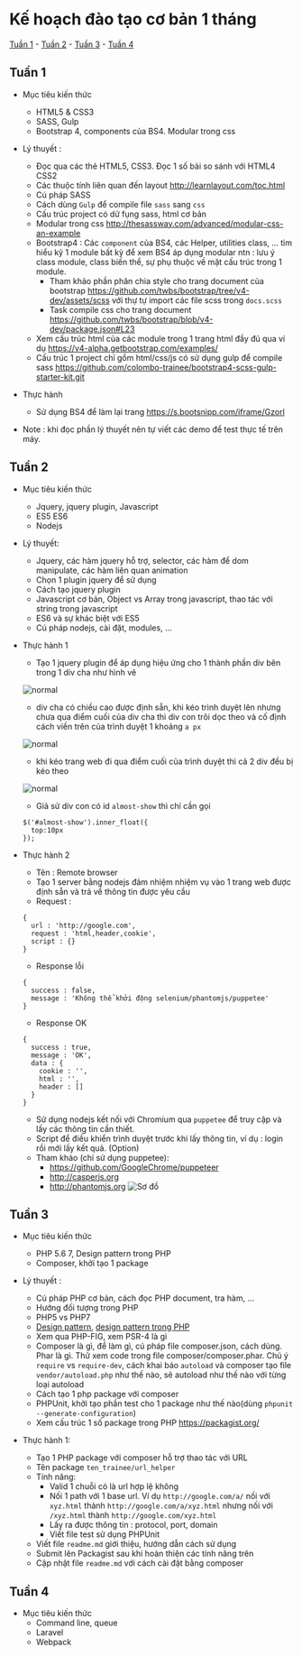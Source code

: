 # Kế hoạch đào tạo cơ bản 1 tháng

[Tuần 1](#tuần-1) - [Tuần 2](#tuần-2) - [Tuần 3](#tuần-3) - [Tuần 4](#tuần-4)

## Tuần 1
- Mục tiêu kiến thức
  - HTML5 & CSS3
  - SASS, Gulp
  - Bootstrap 4, components của BS4. Modular trong css

- Lý thuyết : 
  - Đọc qua các thẻ HTML5, CSS3. Đọc 1 số bài so sánh với HTML4 CSS2
  - Các thuộc tính liên quan đến layout http://learnlayout.com/toc.html
  - Cú pháp SASS
  - Cách dùng `Gulp` để compile file `sass` sang `css`
  - Cấu trúc project có dử fụng sass, html cơ bản
  - Modular trong css http://thesassway.com/advanced/modular-css-an-example
  - Bootstrap4 : Các `component` của BS4, các Helper, utilities class, ... tìm hiểu kỹ 1 module bất kỳ để xem BS4 áp dụng modular ntn : lưu ý class module, class biến thể, sự phụ thuộc về mặt cấu trúc trong 1 module. 
    - Tham khảo phần phân chia style cho trang document của bootstrap https://github.com/twbs/bootstrap/tree/v4-dev/assets/scss với thự tự import các file scss trong `docs.scss`
    - Task compile css cho trang document https://github.com/twbs/bootstrap/blob/v4-dev/package.json#L23
  - Xem cấu trúc html của các module trong 1 trang html đầy đủ qua ví dụ https://v4-alpha.getbootstrap.com/examples/
  - Cấu trúc 1 project chỉ gồm html/css/js có sử dụng gulp để compile sass https://github.com/colombo-trainee/bootstrap4-scss-gulp-starter-kit.git

- Thực hành
  - Sử dụng BS4 để làm lại trang https://s.bootsnipp.com/iframe/Gzorl

- Note : khi đọc phần lý thuyết nên tự viết các demo để test thực tế trên máy.

## Tuần 2
- Mục tiêu kiến thức
  - Jquery, jquery plugin, Javascript
  - ES5 ES6
  - Nodejs

- Lý thuyết:
  - Jquery, các hàm jquery hỗ trợ, selector, các hàm để dom manipulate, các hàm liên quan animation
  - Chọn 1 plugin jquery để sử dụng 
  - Cách tạo jquery plugin
  - Javascript cơ bản, Object vs Array trong javascript, thao tác với string trong javascript
  - ES6 và sự khác biệt với ES5
  - Cú pháp nodejs, cài đặt, modules, ...

- Thực hành 1
  - Tạo 1 jquery plugin để áp dụng hiệu ứng cho 1 thành phần div bên trong 1 div cha như hình vẽ

  ![normal](images/normal.png)
  - div cha có chiều cao được định sẵn, khi kéo trình duyệt lên nhưng chưa qua điểm cuối của div cha thì div con trôi dọc theo và cố định cách viền trên của trình duyệt 1 khoảng `a px`

  ![normal](images/scroll%201.png)
  - khi kéo trang web đi qua điểm cuối của trình duyệt thì cả 2 div đều bị kéo theo

  ![normal](images/scroll%202.png)
  - Giả sử div con có id `almost-show` thì chỉ cần gọi
  ```
  $('#almost-show').inner_float({
    top:10px
  });
  ```

- Thực hành 2
  - Tên : Remote browser
  - Tạo 1 server bằng nodejs đảm nhiệm nhiệm vụ vào 1 trang web được định sẵn và trả về thông tin được yêu cầu
  - Request :
  ```
  {
    url : 'http://google.com',
    request : 'html,header,cookie',
    script : {}
  }
  ```
  - Response lỗi 

  ```
  {
    success : false,
    message : 'Không thể khởi động selenium/phantomjs/puppetee'
  }
  ```

  - Response OK 
  ```
  {
    success : true,
    message : 'OK',
    data : {
      cookie : '',
      html : '',
      header : []
    }
  }
  ```

  - Sử dụng nodejs kết nối với Chromium qua `puppetee` để truy cập và lấy các thông tin cần thiết.
  - Script để điều khiển trình duyệt trước khi lấy thông tin, ví dụ : login rồi mới lấy kết quả. (Option)
  - Tham khảo (chỉ sử dụng puppetee): 
    - https://github.com/GoogleChrome/puppeteer
    - http://casperjs.org
    - http://phantomjs.org
  ![Sơ đồ](remote%20browser.png)

## Tuần 3
- Mục tiêu kiến thức
  - PHP 5.6 7, Design pattern trong PHP
  - Composer, khởi tạo 1 package

- Lý thuyết :
  - Cú pháp PHP cơ bản, cách đọc PHP document, tra hàm, ...
  - Hướng đối tượng trong PHP
  - PHP5 vs PHP7
  - [Design pattern](https://github.com/kamranahmedse/design-patterns-for-humans), [design pattern trong PHP](https://github.com/domnikl/DesignPatternsPHP)
  - Xem qua PHP-FIG, xem PSR-4 là gì
  - Composer là gì, để làm gì, cú pháp file composer.json, cách dùng. Phar là gì. Thử xem code trong file composer/composer.phar. Chú ý `require` vs `require-dev`, cách khai báo `autoload` và composer tạo file `vendor/autoload.php` như thế nào, sẽ autoload như thế nào với từng loại autoload
  - Cách tạo 1 php package với composer
  - PHPUnit, khởi tạo phần test cho 1 package như thế nào(dùng `phpunit --generate-configuration`)
  - Xem cấu trúc 1 số package trong PHP https://packagist.org/

- Thực hành 1:
  - Tạo 1 PHP package với composer hỗ trợ thao tác với URL
  - Tên package `ten_trainee/url_helper`
  - Tính năng:
    - Valid 1 chuỗi có là url hợp lệ không
    - Nối 1 path với 1 base url. Ví dụ `http://google.com/a/` nối với `xyz.html` thành `http://google.com/a/xyz.html` nhưng nối với `/xyz.html` thành `http://google.com/xyz.html`
    - Lấy ra được thông tin : protocol, port, domain
    - Viết file test sử dụng PHPUnit
  - Viết file `readme.md` giới thiệu, hướng dẫn cách sử dụng
  - Submit lên Packagist sau khi hoàn thiện các tính năng trên
  - Cập nhật file `readme.md` với cách cài đặt bằng composer


## Tuần 4
- Mục tiêu kiến thức
  - Command line, queue
  - Laravel
  - Webpack 

